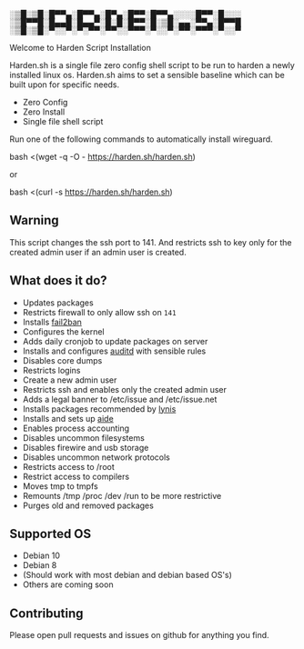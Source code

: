 <p><span style="font-family: 'Lucida Console'; line-height: 14px; font-size: 14px; display: inline-block;">░▒█░▒█░█▀▀▄░█▀▀▄░█▀▄░█▀▀░█▀▀▄░░░░█▀▀░█░░░<br />░▒█▀▀█░█▄▄█░█▄▄▀░█░█░█▀▀░█░▒█░▄▄░▀▀▄░█▀▀█<br />░▒█░▒█░▀░░▀░▀░▀▀░▀▀░░▀▀▀░▀░░▀░▀▀░▀▀▀░▀░░▀<br /></span></p>

Welcome to Harden Script Installation

Harden.sh is a single file zero config shell script to be run to harden a newly installed linux os. Harden.sh aims to set a sensible baseline which can be built upon for specific needs.

- Zero Config
- Zero Install
- Single file shell script

Run one of the following commands to automatically install wireguard.

bash <(wget -q -O - https://harden.sh/harden.sh)

or

bash <(curl -s https://harden.sh/harden.sh)

## Warning
This script changes the ssh port to 141. And restricts ssh to key only for the created admin user if an admin user is created.

## What does it do?
- Updates packages
- Restricts firewall to only allow ssh on `141`
- Installs [fail2ban](https://www.fail2ban.org)
- Configures the kernel
- Adds daily cronjob to update packages on server
- Installs and configures [auditd](https://linux.die.net/man/8/auditd) with sensible rules
- Disables core dumps
- Restricts logins
- Create a new admin user
- Restricts ssh and enables only the created admin user
- Adds a legal banner to /etc/issue and /etc/issue.net
- Installs packages recommended by [lynis](https://github.com/CISOfy/lynis)
- Installs and sets up [aide](https://github.com/aide/aide)
- Enables process accounting
- Disables uncommon filesystems
- Disables firewire and usb storage
- Disables uncommon network protocols
- Restricts access to /root 
- Restrict access to compilers
- Moves tmp to tmpfs
- Remounts /tmp /proc /dev /run to be more restrictive
- Purges old and removed packages

## Supported OS
- Debian 10
- Debian 8
- (Should work with most debian and debian based OS's)
- Others are coming soon

## Contributing
Please open pull requests and issues on github for anything you find.
